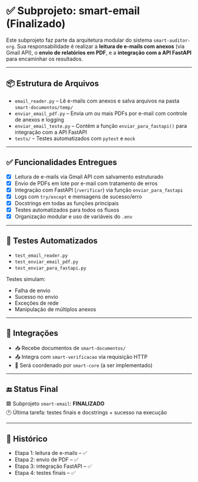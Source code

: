 # ✅ Subprojeto: smart-email (Finalizado)

Este subprojeto faz parte da arquitetura modular do sistema `smart-auditor-org`. Sua responsabilidade é realizar a **leitura de e-mails com anexos** (via Gmail API), o **envio de relatórios em PDF**, e a **integração com a API FastAPI** para encaminhar os resultados.

---

## 📦 Estrutura de Arquivos

- `email_reader.py` – Lê e-mails com anexos e salva arquivos na pasta `smart-documentos/temp/`
- `enviar_email_pdf.py` – Envia um ou mais PDFs por e-mail com controle de anexos e logging
- `enviar_email_teste.py` – Contém a função `enviar_para_fastapi()` para integração com a API FastAPI
- `tests/` – Testes automatizados com `pytest` e `mock`

---

## ✅ Funcionalidades Entregues

- [x] Leitura de e-mails via Gmail API com salvamento estruturado
- [x] Envio de PDFs em lote por e-mail com tratamento de erros
- [x] Integração com FastAPI (`/verificar`) via função `enviar_para_fastapi`
- [x] Logs com `try/except` e mensagens de sucesso/erro
- [x] Docstrings em todas as funções principais
- [x] Testes automatizados para todos os fluxos
- [x] Organização modular e uso de variáveis do `.env`

---

## 🧪 Testes Automatizados

- `test_email_reader.py`
- `test_enviar_email_pdf.py`
- `test_enviar_para_fastapi.py`

Testes simulam:
- Falha de envio
- Sucesso no envio
- Exceções de rede
- Manipulação de múltiplos anexos

---

## 🔄 Integrações

- 📥 Recebe documentos de `smart-documentos/`
- 📤 Integra com `smart-verificacao` via requisição HTTP
- 🧠 Será coordenado por `smart-core` (a ser implementado)

---

## 🔚 Status Final

🟩 Subprojeto `smart-email`: **FINALIZADO**  
🕐 Última tarefa: testes finais e docstrings + sucesso na execução

---

## 📅 Histórico

- Etapa 1: leitura de e-mails – ✅
- Etapa 2: envio de PDF – ✅
- Etapa 3: integração FastAPI – ✅
- Etapa 4: testes finais – ✅
